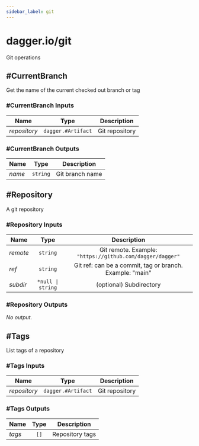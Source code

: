 ```yaml
---
sidebar_label: git
---
```


# dagger.io/git

Git operations

## #CurrentBranch

Get the name of the current checked out branch or tag

### #CurrentBranch Inputs

| Name             | Type                  | Description        |
| -------------    |:-------------:        |:-------------:     |
|*repository*      | `dagger.#Artifact`    |Git repository      |

### #CurrentBranch Outputs

| Name             | Type              | Description        |
| -------------    |:-------------:    |:-------------:     |
|*name*            | `string`          |Git branch name     |

## #Repository

A git repository

### #Repository Inputs

| Name             | Type                 | Description                                                 |
| -------------    |:-------------:       |:-------------:                                              |
|*remote*          | `string`             |Git remote. Example: `"https://github.com/dagger/dagger"`    |
|*ref*             | `string`             |Git ref: can be a commit, tag or branch. Example: "main"     |
|*subdir*          | `*null \| string`    |(optional) Subdirectory                                      |

### #Repository Outputs

_No output._

## #Tags

List tags of a repository

### #Tags Inputs

| Name             | Type                  | Description        |
| -------------    |:-------------:        |:-------------:     |
|*repository*      | `dagger.#Artifact`    |Git repository      |

### #Tags Outputs

| Name             | Type              | Description        |
| -------------    |:-------------:    |:-------------:     |
|*tags*            | `[]`              |Repository tags     |
